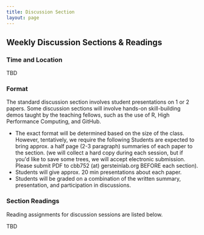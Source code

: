 ```yaml
---
title: Discussion Section
layout: page
---
```


## Weekly Discussion Sections & Readings

### Time and Location
TBD

### Format

The standard discussion section involves student presentations on 1 or 2 papers. Some discussion sections will involve hands-on skill-building demos taught by the teaching fellows, such as the use of R, High Performance Computing, and GitHub. 

- The exact format will be determined based on the size of the class. However, tentatively, we require the following
Students are expected to bring approx. a half page (2-3 paragraph) summaries of each paper to the section. (we will collect a hard copy during each session, but if you'd like to save some trees, we will accept electronic submission. Please submit PDF to cbb752 (at) gersteinlab.org BEFORE each section).
- Students will give approx. 20 min presentations about each paper.
- Students will be graded on a combination of the written summary, presentation, and participation in discussions.

### Section Readings
Reading assignments for discussion sessions are listed below.

TBD

